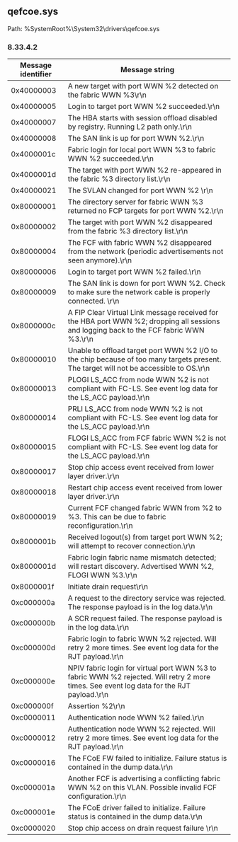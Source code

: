 ## qefcoe.sys

Path: %SystemRoot%\System32\drivers\qefcoe.sys

### 8.33.4.2

Message identifier | Message string
--- | ---
0x40000003 | A new target with port WWN %2 detected on the fabric WWN %3\r\n
0x40000005 | Login to target port WWN %2 succeeded.\r\n
0x40000007 | The HBA starts with session offload disabled by registry. Running L2 path only.\r\n
0x40000008 | The SAN link is up for port WWN %2.\r\n
0x4000001c | Fabric login for local port WWN %3 to fabric WWN %2 succeeded.\r\n
0x4000001d | The target with port WWN %2 re-appeared in the fabric %3 directory list.\r\n
0x40000021 | The SVLAN changed for port WWN %2  \r\n
0x80000001 | The directory server for fabric WWN %3 returned no FCP targets for port WWN %2.\r\n
0x80000002 | The target with port WWN %2 disappeared from the fabric %3 directory list.\r\n
0x80000004 | The FCF with fabric WWN %2 disappeared from the network (periodic advertisements not seen anymore).\r\n
0x80000006 | Login to target port WWN %2 failed.\r\n
0x80000009 | The SAN link is down for port WWN %2.  Check to make sure the network cable is properly connected. \r\n
0x8000000c | A FIP Clear Virtual Link message received for the HBA port WWN %2; dropping all sessions and logging back to the FCF fabric WWN %3.\r\n
0x80000010 | Unable to offload target port WWN %2 I/O to the chip because of too many targets present. The target will not be accessible to OS.\r\n
0x80000013 | PLOGI LS_ACC from node WWN %2 is not compliant with FC-LS. See event log data for the LS_ACC payload.\r\n
0x80000014 | PRLI LS_ACC from node WWN %2 is not compliant with FC-LS. See event log data for the LS_ACC payload.\r\n
0x80000015 | FLOGI LS_ACC from FCF fabric WWN %2 is not compliant with FC-LS. See event log data for the LS_ACC payload.\r\n
0x80000017 | Stop chip access event received from lower layer driver.\r\n
0x80000018 | Restart chip access event received from lower layer driver.\r\n
0x80000019 | Current FCF changed fabric WWN from %2 to %3.  This can be due to fabric reconfiguration.\r\n
0x8000001b | Received logout(s) from target port WWN %2; will attempt to recover connection.\r\n
0x8000001d | Fabric login fabric name mismatch detected; will restart discovery.  Advertised WWN %2, FLOGI WWN %3.\r\n
0x8000001f | Initiate drain request\r\n
0xc000000a | A request to the directory service was rejected. The response payload is in the log data.\r\n
0xc000000b | A SCR request failed. The response payload is in the log data.\r\n
0xc000000d | Fabric login to fabric WWN %2 rejected. Will retry 2 more times. See event log data for the RJT payload.\r\n
0xc000000e | NPIV fabric login for virtual port WWN %3 to fabric WWN %2 rejected. Will retry 2 more times. See event log data for the RJT payload.\r\n
0xc000000f | Assertion %2\r\n
0xc0000011 | Authentication node WWN %2 failed.\r\n
0xc0000012 | Authentication node WWN %2 rejected. Will retry 2 more times. See event log data for the RJT payload.\r\n
0xc0000016 | The FCoE FW failed to initialize.  Failure status is contained in the dump data.\r\n
0xc000001a | Another FCF is advertising a conflicting fabric WWN %2 on this VLAN.  Possible invalid FCF configuration.\r\n
0xc000001e | The FCoE driver failed to initialize.  Failure status is contained in the dump data.\r\n
0xc0000020 | Stop chip access on drain request failure \r\n
